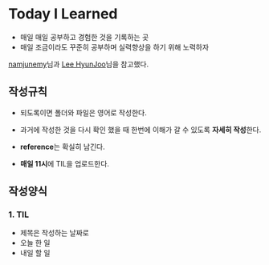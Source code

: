 # Today I Learned
* 매일 매일 공부하고 경험한 것을 기록하는 곳
* 매일 조금이라도 꾸준히 공부하며 실력향상을 하기 위해 노력하자

<a href="https://github.com/namjunemy"> namjunemy</a>님과 
<a href="https://wayhome25.github.io/" rel="nofollow">Lee HyunJoo</a>님을 참고했다.

## 작성규칙

* 되도록이면 폴더와 파일은 영어로 작성한다.

* 과거에 작성한 것을 다시 확인 했을 때 한번에 이해가 갈 수 있도록 **자세히 작성**한다.

* **reference**는 확실히 남긴다.

* **매일 11시**에 TIL을 업로드한다.

## 작성양식
### 1. TIL 
* 제목은 작성하는 날짜로
* 오늘 한 일
* 내일 할 일

   
  